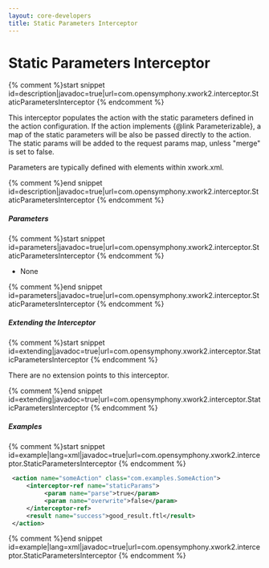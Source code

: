 ```yaml
---
layout: core-developers
title: Static Parameters Interceptor
---
```


# Static Parameters Interceptor



{% comment %}start snippet id=description|javadoc=true|url=com.opensymphony.xwork2.interceptor.StaticParametersInterceptor {% endcomment %}
<p>
 This interceptor populates the action with the static parameters defined in the action configuration. If the action
 implements {@link Parameterizable}, a map of the static parameters will be also be passed directly to the action.
 The static params will be added to the request params map, unless "merge" is set to false.

 <p> Parameters are typically defined with <param> elements within xwork.xml.</p>

</p>
{% comment %}end snippet id=description|javadoc=true|url=com.opensymphony.xwork2.interceptor.StaticParametersInterceptor {% endcomment %}

##### Parameters



{% comment %}start snippet id=parameters|javadoc=true|url=com.opensymphony.xwork2.interceptor.StaticParametersInterceptor {% endcomment %}
<p>
 <ul>

 <li>None</li>

 </ul>

</p>
{% comment %}end snippet id=parameters|javadoc=true|url=com.opensymphony.xwork2.interceptor.StaticParametersInterceptor {% endcomment %}

##### Extending the Interceptor



{% comment %}start snippet id=extending|javadoc=true|url=com.opensymphony.xwork2.interceptor.StaticParametersInterceptor {% endcomment %}
<p>
 <p>There are no extension points to this interceptor.</p>

</p>
{% comment %}end snippet id=extending|javadoc=true|url=com.opensymphony.xwork2.interceptor.StaticParametersInterceptor {% endcomment %}

##### Examples



{% comment %}start snippet id=example|lang=xml|javadoc=true|url=com.opensymphony.xwork2.interceptor.StaticParametersInterceptor {% endcomment %}

```xml
 <action name="someAction" class="com.examples.SomeAction">
     <interceptor-ref name="staticParams">
          <param name="parse">true</param>
          <param name="overwrite">false</param>
     </interceptor-ref>
     <result name="success">good_result.ftl</result>
 </action>

```

{% comment %}end snippet id=example|lang=xml|javadoc=true|url=com.opensymphony.xwork2.interceptor.StaticParametersInterceptor {% endcomment %}
